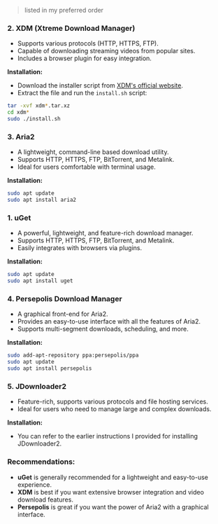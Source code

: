 >listed in my preferred order
### 2. **XDM (Xtreme Download Manager)**
   - Supports various protocols (HTTP, HTTPS, FTP).
   - Capable of downloading streaming videos from popular sites.
   - Includes a browser plugin for easy integration.

   **Installation:**
   - Download the installer script from [XDM's official website](https://xtremedownloadmanager.com/).
   - Extract the file and run the `install.sh` script:
   ```bash
   tar -xvf xdm*.tar.xz
   cd xdm*
   sudo ./install.sh
   ```

### 3. **Aria2**
   - A lightweight, command-line based download utility.
   - Supports HTTP, HTTPS, FTP, BitTorrent, and Metalink.
   - Ideal for users comfortable with terminal usage.

   **Installation:**
   ```bash
   sudo apt update
   sudo apt install aria2
   ```

### 1. **uGet**
   - A powerful, lightweight, and feature-rich download manager.
   - Supports HTTP, HTTPS, FTP, BitTorrent, and Metalink.
   - Easily integrates with browsers via plugins.
   
   **Installation:**
   ```bash
   sudo apt update
   sudo apt install uget
   ```


### 4. **Persepolis Download Manager**
   - A graphical front-end for Aria2.
   - Provides an easy-to-use interface with all the features of Aria2.
   - Supports multi-segment downloads, scheduling, and more.

   **Installation:**
   ```bash
   sudo add-apt-repository ppa:persepolis/ppa
   sudo apt update
   sudo apt install persepolis
   ```

### 5. **JDownloader2**
   - Feature-rich, supports various protocols and file hosting services.
   - Ideal for users who need to manage large and complex downloads.
   
   **Installation:**
   - You can refer to the earlier instructions I provided for installing JDownloader2.

### Recommendations:
- **uGet** is generally recommended for a lightweight and easy-to-use experience.
- **XDM** is best if you want extensive browser integration and video download features.
- **Persepolis** is great if you want the power of Aria2 with a graphical interface.